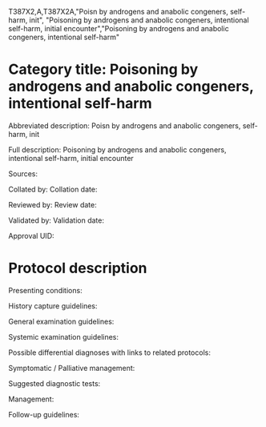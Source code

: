 T387X2,A,T387X2A,"Poisn by androgens and anabolic congeners, self-harm, init", "Poisoning by androgens and anabolic congeners, intentional self-harm, initial encounter","Poisoning by androgens and anabolic congeners, intentional self-harm"
# Category title: Poisoning by androgens and anabolic congeners, intentional self-harm

Abbreviated description: Poisn by androgens and anabolic congeners, self-harm, init

Full description: Poisoning by androgens and anabolic congeners, intentional self-harm, initial encounter

Sources:

Collated by:
Collation date:

Reviewed by:
Review date:

Validated by:
Validation date:

Approval UID:

# Protocol description

Presenting conditions:

History capture guidelines:

General examination guidelines:

Systemic examination guidelines:

Possible differential diagnoses with links to related protocols:

Symptomatic / Palliative management:

Suggested diagnostic tests:

Management:

Follow-up guidelines:
